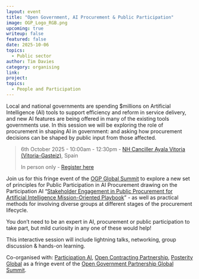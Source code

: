 ```yaml
---
layout: event
title: "Open Government, AI Procurement & Public Participation"
image: OGP_Logo_RGB.png
upcoming: true
writeup: false
featured: false
date: 2025-10-06
topics:
  - Public sector
author: Tim Davies
category: organising
link: 
project: 
topics:
  - People and Participation
---
```


Local and national governments are spending $millions on Artificial Intelligence (AI) tools to support efficiency and reform in service delivery, and new AI features are being offered in many of the existing tools governments use. In this session we will be exploring the role of procurement in shaping AI in government: and asking how procurement decisions can be shaped by public input from those affected. 

<!--more-->

> 6th October 2025 - 10:00am - 12:30pm - [NH Canciller Ayala Vitoria (Vitoria-Gasteiz)](https://www.nh-hotels.com/en/hotel/nh-canciller-ayala-vitoria), Spain
>
> In person only - [Register here](https://docs.google.com/forms/d/e/1FAIpQLSff8nm5EPkRXWRuws9TLX2V-oqlKzhmqOrgRWc0JanvyJ8b_Q/viewform?usp=header)

Join us for this fringe event of the [OGP Global Summit](https://spain.ogpsummit.org/) to explore a new set of principles for Public Participation in AI Procurement drawing on the Participation AI “[Stakeholder Engagement in Public Procurement for Artificial Intelligence Mission-Oriented Playbook](https://drive.google.com/file/d/1IRJv08KAVJZcQip7Ves1iY2vJFNr5b_5/view)” - as well as practical methods for involving diverse groups at different stages of the procurement lifecycle.

You don’t need to be an expert in AI, procurement or public participation to take part, but mild curiosity in any one of these would help! 

This interactive session will include lightning talks, networking, group discussion & hands-on learning.

Co-organised with: [Participation AI](https://participationai.org/), [Open Contracting Partnership](https://www.open-contracting.org/), [Posterity Global](https://www.posterity.global/) as a fringe event of the [Open Government Partnership Global Summit](https://spain.ogpsummit.org/). 